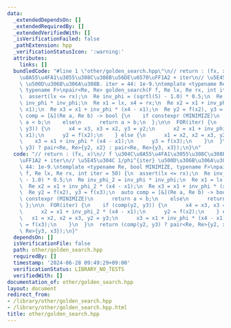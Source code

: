 ```yaml
---
data:
  _extendedDependsOn: []
  _extendedRequiredBy: []
  _extendedVerifiedWith: []
  _isVerificationFailed: false
  _pathExtension: hpp
  _verificationStatusIcon: ':warning:'
  attributes:
    links: []
  bundledCode: "#line 1 \"other/golden_search.hpp\"\n// return : (fx, x)\n// f \u304C\
    \u8A55\u4FA1\u3055\u308C\u308B\u56DE\u6570\uFF1A2 + iter\n// \u5E45\u304C 1/phi^{iter}\
    \ \u500D\u306B\u306A\u308B. iter = 44: 1e-9.\ntemplate <typename Re, bool MINIMIZE,\
    \ typename F>\npair<Re, Re> golden_search(F f, Re lx, Re rx, int iter = 50) {\n\
    \  assert(lx <= rx);\n  Re inv_phi = (sqrtl(5) - 1.0) * 0.5;\n  Re inv_phi_2 =\
    \ inv_phi * inv_phi;\n  Re x1 = lx, x4 = rx;\n  Re x2 = x1 + inv_phi_2 * (x4 -\
    \ x1);\n  Re x3 = x1 + inv_phi * (x4 - x1);\n  Re y2 = f(x2), y3 = f(x3);\n  auto\
    \ comp = [&](Re a, Re b) -> bool {\n    if constexpr (MINIMIZE)\n      return\
    \ a < b;\n    else\n      return a > b;\n  };\n\n  FOR(iter) {\n    if (comp(y2,\
    \ y3)) {\n      x4 = x3, x3 = x2, y3 = y2;\n      x2 = x1 + inv_phi_2 * (x4 -\
    \ x1);\n      y2 = f(x2);\n    } else {\n      x1 = x2, x2 = x3, y2 = y3;\n  \
    \    x3 = x1 + inv_phi * (x4 - x1);\n      y3 = f(x3);\n    }\n  }\n  return (comp(y2,\
    \ y3) ? pair<Re, Re>{y2, x2} : pair<Re, Re>{y3, x3});\n}\n"
  code: "// return : (fx, x)\n// f \u304C\u8A55\u4FA1\u3055\u308C\u308B\u56DE\u6570\
    \uFF1A2 + iter\n// \u5E45\u304C 1/phi^{iter} \u500D\u306B\u306A\u308B. iter =\
    \ 44: 1e-9.\ntemplate <typename Re, bool MINIMIZE, typename F>\npair<Re, Re> golden_search(F\
    \ f, Re lx, Re rx, int iter = 50) {\n  assert(lx <= rx);\n  Re inv_phi = (sqrtl(5)\
    \ - 1.0) * 0.5;\n  Re inv_phi_2 = inv_phi * inv_phi;\n  Re x1 = lx, x4 = rx;\n\
    \  Re x2 = x1 + inv_phi_2 * (x4 - x1);\n  Re x3 = x1 + inv_phi * (x4 - x1);\n\
    \  Re y2 = f(x2), y3 = f(x3);\n  auto comp = [&](Re a, Re b) -> bool {\n    if\
    \ constexpr (MINIMIZE)\n      return a < b;\n    else\n      return a > b;\n \
    \ };\n\n  FOR(iter) {\n    if (comp(y2, y3)) {\n      x4 = x3, x3 = x2, y3 = y2;\n\
    \      x2 = x1 + inv_phi_2 * (x4 - x1);\n      y2 = f(x2);\n    } else {\n   \
    \   x1 = x2, x2 = x3, y2 = y3;\n      x3 = x1 + inv_phi * (x4 - x1);\n      y3\
    \ = f(x3);\n    }\n  }\n  return (comp(y2, y3) ? pair<Re, Re>{y2, x2} : pair<Re,\
    \ Re>{y3, x3});\n}"
  dependsOn: []
  isVerificationFile: false
  path: other/golden_search.hpp
  requiredBy: []
  timestamp: '2024-06-28 09:49:29+09:00'
  verificationStatus: LIBRARY_NO_TESTS
  verifiedWith: []
documentation_of: other/golden_search.hpp
layout: document
redirect_from:
- /library/other/golden_search.hpp
- /library/other/golden_search.hpp.html
title: other/golden_search.hpp
---
```

